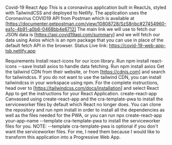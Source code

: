 Covid-19 React App
This is a coronavirus application built in ReactJs, styled with TailwindCSS and deployed to Netlify.
The application uses the Coronavirus COVID19 API from Postman which is available at [https://documenter.getpostman.com/view/10808728/SzS8rjbc#27454960-ea1c-4b91-a0b6-0468bb4e6712]
The main link we will use to fetch our JSON data is [https://api.covid19api.com/summary] and we will fetch our data using Axios which is an npm package that you can use in place of the default fetch API in the browser.
Status
Live link: https://covid-19-web-app-tsb.netlify.app

Requirements
Install react-icons for our icon library. Run npm install react-icons --save
Install axios to handle data fetching. Run npm install axios
Get the tailwind CDN from their website, or from [https://cdnjs.com] and search for tailwindcss. If you do not want to use the tailwind CDN, you can install tailwindcss in your workspace using npm. For the complete instructions, head over to [https://tailwindcss.com/docs/installation] and select React App to get the instructions for your React Application.
create-react-app
Canvassed using create-react-app and the cra-template-pwa to install the serviceworker files by default which React no longer does.
You can clone the repository and run npm install in order to install all the dependencies as well as the files needed for the PWA, or you can run npx create-react-app your-app-name --template cra-template-pwa to install the serviceworker files for you.
NOTE: --template cra-template-pwa is optional if you don't want the serviceworker files. For me, I need them because I would like to transform this application into a Progressive Web App.
